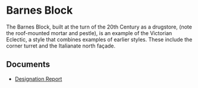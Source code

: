 # Barnes Block

The Barnes Block, built at the turn of the 20th Century as a drugstore, (note the roof-mounted mortar and pestle), is an example of the Victorian Eclectic, a style that combines examples of earlier styles. These include the corner turret and the Italianate north façade.

## Documents

-   [Designation Report](documents/barnes-block-designation.pdf)
